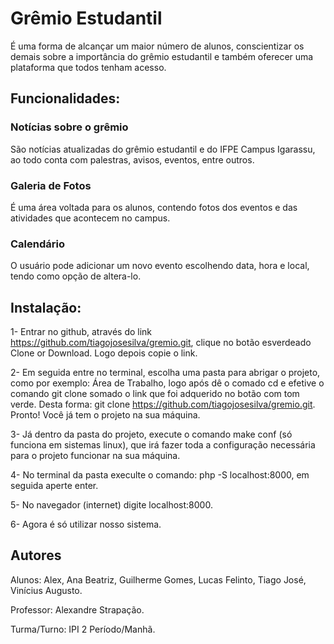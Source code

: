 # Grêmio Estudantil
É uma forma de alcançar um maior número de alunos, conscientizar os demais sobre a importância do grêmio estudantil e também oferecer uma plataforma que todos tenham acesso.

## Funcionalidades:
### Notícias sobre o grêmio 
São notícias atualizadas do grêmio estudantil e do IFPE Campus Igarassu, ao todo conta com palestras, avisos, eventos, entre outros.
### Galeria de Fotos
É uma área voltada para os alunos, contendo fotos dos eventos e das atividades que acontecem no campus.
### Calendário
O usuário pode adicionar um novo evento escolhendo data, hora e local, tendo como opção de altera-lo.
## Instalação:
1- Entrar no github, através do link https://github.com/tiagojosesilva/gremio.git, clique no botão esverdeado Clone or Download. Logo depois copie o link.

2- Em seguida entre no terminal, escolha uma pasta para abrigar o projeto, como por exemplo: Área de Trabalho, logo após dê o comado cd e efetive o comando git clone somado o link que foi adquerido no botão com tom verde. Desta forma: git clone https://github.com/tiagojosesilva/gremio.git. Pronto! Você já tem o projeto na sua máquina.

3- Já dentro da pasta do projeto, execute o comando make conf (só funciona em sistemas linux), que irá fazer toda a configuração necessária para o projeto funcionar na sua máquina.

4- No terminal da pasta execulte o comando: php -S localhost:8000, em seguida aperte enter.

5- No navegador (internet) digite localhost:8000.

6- Agora é só utilizar nosso sistema.
## Autores
Alunos: Alex, Ana Beatriz, Guilherme Gomes, Lucas Felinto, Tiago José, Vinícius Augusto.

Professor: Alexandre Strapação.

Turma/Turno: IPI 2 Período/Manhã.
